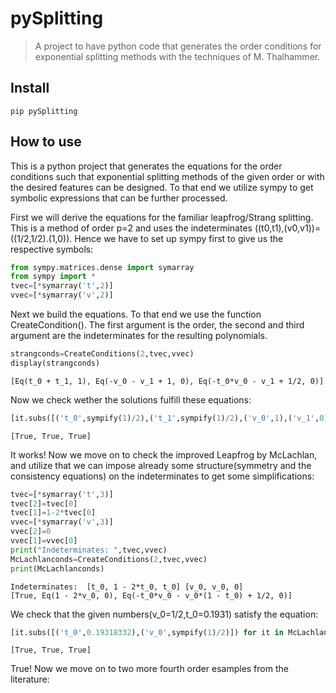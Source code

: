 # pySplitting
> A project to have python code that generates the order conditions for exponential splitting methods with the techniques of M. Thalhammer.


## Install

`pip pySplitting`

## How to use

This is a python project that generates the equations for the order conditions such that exponential splitting methods of the given order or with the desired features can be designed. To that end we utilize sympy to get symbolic expressions that can be further processed.

First we will derive the equations for the familiar leapfrog/Strang splitting. This is a method of order p=2 and uses the indeterminates ((t0,t1),(v0,v1))=((1/2,1/2).(1,0)). Hence we have to set up sympy first to give us the respective symbols:

```python
from sympy.matrices.dense import symarray
from sympy import *
tvec=[*symarray('t',2)]
vvec=[*symarray('v',2)]
```

Next we build the equations. To that end we use the function CreateCondition().
The first argument is the order, the second and third argument are the indeterminates for the resulting polynomials.

```python
strangconds=CreateConditions(2,tvec,vvec)
display(strangconds)
```


    [Eq(t_0 + t_1, 1), Eq(-v_0 - v_1 + 1, 0), Eq(-t_0*v_0 - v_1 + 1/2, 0)]


Now we check wether the solutions fulfill these equations:

```python
[it.subs([('t_0',sympify(1)/2),('t_1',sympify(1)/2),('v_0',1),('v_1',0)]) for it in strangconds]
```




    [True, True, True]



It works! Now we move on to check the improved Leapfrog by McLachlan, and utilize that we can impose already some structure(symmetry and the consistency equations) on the indeterminates to get some simplifications:

```python
tvec=[*symarray('t',3)]
tvec[2]=tvec[0]
tvec[1]=1-2*tvec[0]
vvec=[*symarray('v',3)]
vvec[2]=0
vvec[1]=vvec[0]
print("Indeterminates: ",tvec,vvec)
McLachlanconds=CreateConditions(2,tvec,vvec)
print(McLachlanconds)
```

    Indeterminates:  [t_0, 1 - 2*t_0, t_0] [v_0, v_0, 0]
    [True, Eq(1 - 2*v_0, 0), Eq(-t_0*v_0 - v_0*(1 - t_0) + 1/2, 0)]


We check that the given numbers(v_0=1/2,t_0=0.1931) satisfy the equation:

```python
[it.subs([('t_0',0.19318332),('v_0',sympify(1)/2)]) for it in McLachlanconds]
```




    [True, True, True]



True! Now we move on to two more fourth order esamples from the literature:
